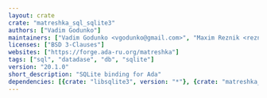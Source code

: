 ```yaml
---
layout: crate
crate: "matreshka_sql_sqlite3"
authors: ["Vadim Godunko"]
maintainers: ["Vadim Godunko <vgodunko@gmail.com>", "Maxim Reznik <reznikmm@gmail.com>"]
licenses: ["BSD 3-Clauses"]
websites: ["https://forge.ada-ru.org/matreshka"]
tags: ["sql", "datadase", "db", "sqlite"]
version: "20.1.0"
short_description: "SQLite binding for Ada"
dependencies: [{crate: "libsqlite3", version: "*"}, {crate: "matreshka_league", version: "20.1.0"}]
---
```



